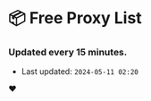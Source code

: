 # :package: Free Proxy List
### Updated every 15 minutes.

- Last updated: `2024-05-11 02:20`

:heart:
